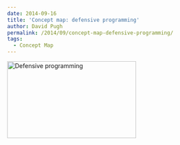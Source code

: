 ```yaml
---
date: 2014-09-16
title: 'Concept map: defensive programming'
author: David Pugh
permalink: /2014/09/concept-map-defensive-programming/
tags:
  - Concept Map
---
```

[<img src="http://teaching.software-carpentry.org/wp-content/uploads/2014/09/IMAG0158-e1410917550861-300x179.jpg" alt="Defensive programming" width="300" height="179" class="aligncenter size-medium wp-image-8706" />][1]

 [1]: http://teaching.software-carpentry.org/wp-content/uploads/2014/09/IMAG0158-e1410917550861.jpg
